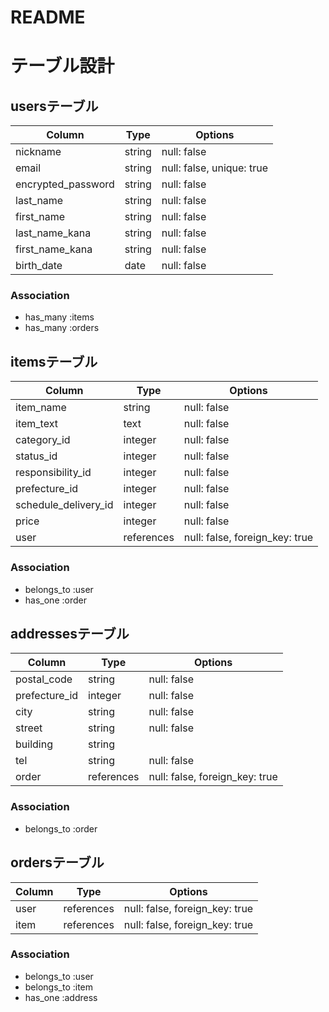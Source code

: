 # README

# テーブル設計

## usersテーブル

| Column             | Type   | Options                   |
| ------------------ | ------ | --------------------------|
| nickname           | string | null: false               |
| email              | string | null: false, unique: true |
| encrypted_password | string | null: false               |
| last_name          | string | null: false               |
| first_name         | string | null: false               |
| last_name_kana     | string | null: false               |
| first_name_kana    | string | null: false               |
| birth_date         | date   | null: false               |


### Association
- has_many :items
- has_many :orders




## itemsテーブル

| Column                 | Type       | Options                       |
| ---------------------- | ---------- | ------------------------------|
| item_name              | string     | null: false                   |
| item_text              | text       | null: false                   |
| category_id            | integer    | null: false                   |
| status_id             | integer    | null: false                   |
| responsibility_id      | integer    | null: false                   |
| prefecture_id          | integer    | null: false                   |
| schedule_delivery_id   | integer    | null: false                   |
| price                  | integer    | null: false                   |
| user                   | references | null: false, foreign_key: true|

### Association
- belongs_to :user
- has_one :order




## addressesテーブル

| Column                 | Type       | Options                       |
| ---------------------- | ---------- | ------------------------------|
| postal_code            | string     | null: false                   |
| prefecture_id          | integer    | null: false                   |
| city                   | string     | null: false                   |
| street                 | string     | null: false                   |
| building               | string     |                               |
| tel                    | string     | null: false                   |
| order                  | references | null: false, foreign_key: true|

### Association
- belongs_to :order





## ordersテーブル
| Column             | Type      | Options                       |
| ------------------ | --------- | ------------------------------|
| user               | references| null: false, foreign_key: true|
| item               | references| null: false, foreign_key: true|


### Association
- belongs_to :user
- belongs_to :item
- has_one :address

